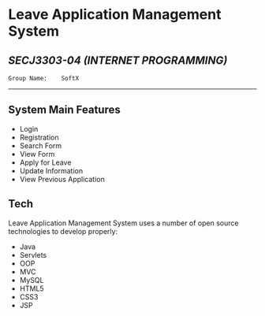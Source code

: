 # Leave Application Management System

## _SECJ3303-04 (INTERNET PROGRAMMING)_

```
Group Name:    SoftX
```

---

## System Main Features

- Login
- Registration
- Search Form
- View Form
- Apply for Leave
- Update Information
- View Previous Application


## Tech

Leave Application Management System uses a number of open source technologies to develop properly:

- Java
- Servlets
- OOP
- MVC
- MySQL
- HTML5
- CSS3
- JSP